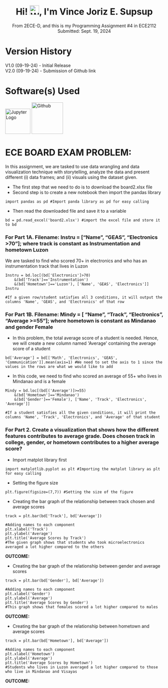 <div align="center">

# Hi! <img src="https://github.com/user-attachments/assets/d21e6cd6-76a9-4934-8910-809aa4815251" alt="Wave" width="30"/>, I'm Vince Joriz E. Supsup  
From 2ECE-D, and this is my Programming Assignment #4 in ECE2112  
Submitted: Sept. 19, 2024 

</div>

# Version History
V1.0 (09-19-24) - Initial Release  
V2.0 (09-19-24) - Submission of Github link

# Software(s) Used
<img src="https://github.com/user-attachments/assets/32ea11b3-b4e5-4efa-a673-ce2b102ab4b5" alt="Jupyter Logo" width="80"/> <img src="https://github.githubassets.com/images/modules/logos_page/GitHub-Mark.png" alt="Github" width="100"/>

# ECE BOARD EXAM PROBLEM:
In this assignment, we are tasked to use data wrangling and data visualization technique with
storytelling, analyze the data and present different (i) data frames; and (ii) visuals using the dataset given.

* The first step that we need to do is to download the board2.xlsx file
* Second step is to create a new notebook then import the pandas library
```
import pandas as pd #Import panda library as pd for easy calling
```
* Then read the downloaded file and save it to a variable
```
bd = pd.read_excel('board2.xlsx') #import the excel file and store it to bd
```
### For Part 1A. Filename: Instru = [“Name”, “GEAS”, “Electronics >70”]; where track is constant as Instrumentation and hometown Luzon
We are tasked to find who scored 70+ in electronics and who has an instrumentation track that lives in Luzon
```
Instru = bd.loc[(bd['Electronics']>70)
    &(bd['Track']=='Instrumentation')
    &(bd['Hometown']=='Luzon'), ['Name', 'GEAS', 'Electronics']]
Instru

#If a given row/student satisfies all 3 conditions, it will output the columns 'Name', 'GEAS', and 'Electronics' of that row
```
### For Part 1B. Filename: Mindy = [ “Name”, “Track”, “Electronics”, “Average >=55”]; where hometown is constant as Mindanao and gender Female
* In this problem, the total average score of a student is needed. Hence, we will create a new column named 'Average' containing the average score of a student
```
bd['Average'] = bd[['Math', 'Electronics', 'GEAS', 'Communication']].mean(axis=1) #We need to set the axis to 1 since the values in the rows are what we would like to add
```
* In this code, we need to find who scored an average of 55+ who lives in Mindanao and is a female
```
Mindy = bd.loc[(bd[('Average')]>=55)
    &(bd['Hometown']=='Mindanao')
    &(bd['Gender']=='Female'), ['Name', 'Track', 'Electronics', 'Average']]

#If a student satisfies all the given conditions, it will print the columns 'Name', 'Track', 'Electronics', and 'Average' of that student
```
### For Part 2. Create a visualization that shows how the different features contributes to average grade. Does chosen track in college, gender, or hometown contributes to a higher average score?
* Import matplot library first
```
import matplotlib.pyplot as plt #Importing the matplot library as plt for easy calling
```
* Setting the figure size
```
plt.figure(figsize=(7,7)) #Setting the size of the figure
```
* Creating the bar graph of the relationship between track chosen and average scores
```
track = plt.bar(bd['Track'], bd['Average'])

#Adding names to each component
plt.xlabel('Track')
plt.ylabel('Average')
plt.title('Average Scores by Track')
#The given graph shows that students who took microelectronics averaged a lot higher compared to the others
```
**OUTCOME:**

* Creating the bar graph of the relationship between gender and average scores
```
track = plt.bar(bd['Gender'], bd['Average'])

#Adding names to each component
plt.xlabel('Gender')
plt.ylabel('Average')
plt.title('Average Scores by Gender')
#This graph shows that females scored a lot higher compared to males
```
**OUTCOME:**

* Creating the bar graph of the relationship between hometown and average scores
```
track = plt.bar(bd['Hometown'], bd['Average'])

#Adding names to each component
plt.xlabel('Hometown')
plt.ylabel('Average')
plt.title('Average Scores by Hometown')
#Students who lives in Luzon averaged a lot higher compared to those who live in Mindanao and Visayas
```
**OUTCOME:**

